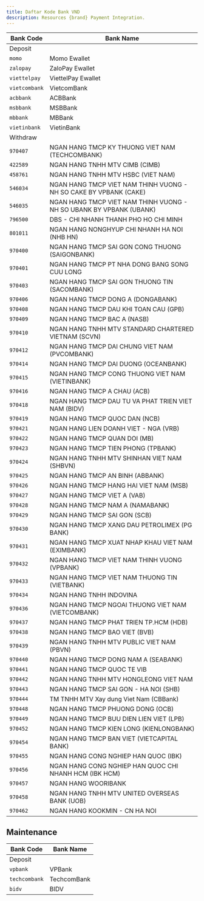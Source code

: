 ```yaml
---
title: Daftar Kode Bank VND
description: Resources {brand} Payment Integration. 
---
```


| Bank Code     | Bank Name                                                           |
| ------------- | ------------------------------------------------------------------- |
| Deposit       |
| `momo`        | Momo Ewallet                                                        |
| `zalopay`     | ZaloPay Ewallet                                                     |
| `viettelpay`  | ViettelPay Ewallet                                                  |
| `vietcombank` | VietcomBank                                                         |
| `acbbank`     | ACBBank                                                             |
| `msbbank`     | MSBBank                                                             |
| `mbbank`      | MBBank                                                              |
| `vietinbank`  | VietinBank                                                          |
| Withdraw      |
| `970407`      | NGAN HANG TMCP KY THUONG VIET NAM (TECHCOMBANK)                     |
| `422589`      | NGAN HANG TNHH MTV CIMB (CIMB)                                      |
| `458761`      | NGAN HANG TNHH MTV HSBC (VIET NAM)                                  |
| `546034`      | NGAN HANG TMCP VIET NAM THINH VUONG - NH SO CAKE BY VPBANK (CAKE)   |
| `546035`      | NGAN HANG TMCP VIET NAM THINH VUONG - NH SO UBANK BY VPBANK (UBANK) |
| `796500`      | DBS - CHI NHANH THANH PHO HO CHI MINH                               |
| `801011`      | NGAN HANG NONGHYUP CHI NHANH HA NOI (NHB HN)                        |
| `970400`      | NGAN HANG TMCP SAI GON CONG THUONG (SAIGONBANK)                     |
| `970401`      | NGAN HANG TMCP PT NHA DONG BANG SONG CUU LONG                       |
| `970403`      | NGAN HANG TMCP SAI GON THUONG TIN (SACOMBANK)                       |
| `970406`      | NGAN HANG TMCP DONG A (DONGABANK)                                   |
| `970408`      | NGAN HANG TMCP DAU KHI TOAN CAU (GPB)                               |
| `970409`      | NGAN HANG TMCP BAC A (NASB)                                         |
| `970410`      | NGAN HANG TNHH MTV STANDARD CHARTERED VIETNAM (SCVN)                |
| `970412`      | NGAN HANG TMCP DAI CHUNG VIET NAM (PVCOMBANK)                       |
| `970414`      | NGAN HANG TMCP DAI DUONG (OCEANBANK)                                |
| `970415`      | NGAN HANG TMCP CONG THUONG VIET NAM (VIETINBANK)                    |
| `970416`      | NGAN HANG TMCP A CHAU (ACB)                                         |
| `970418`      | NGAN HANG TMCP DAU TU VA PHAT TRIEN VIET NAM (BIDV)                 |
| `970419`      | NGAN HANG TMCP QUOC DAN (NCB)                                       |
| `970421`      | NGAN HANG LIEN DOANH VIET - NGA (VRB)                               |
| `970422`      | NGAN HANG TMCP QUAN DOI (MB)                                        |
| `970423`      | NGAN HANG TMCP TIEN PHONG (TPBANK)                                  |
| `970424`      | NGAN HANG TNHH MTV SHINHAN VIET NAM (SHBVN)                         |
| `970425`      | NGAN HANG TMCP AN BINH (ABBANK)                                     |
| `970426`      | NGAN HANG TMCP HANG HAI VIET NAM (MSB)                              |
| `970427`      | NGAN HANG TMCP VIET A (VAB)                                         |
| `970428`      | NGAN HANG TMCP NAM A (NAMABANK)                                     |
| `970429`      | NGAN HANG TMCP SAI GON (SCB)                                        |
| `970430`      | NGAN HANG TMCP XANG DAU PETROLIMEX (PG BANK)                        |
| `970431`      | NGAN HANG TMCP XUAT NHAP KHAU VIET NAM (EXIMBANK)                   |
| `970432`      | NGAN HANG TMCP VIET NAM THINH VUONG (VPBANK)                        |
| `970433`      | NGAN HANG TMCP VIET NAM THUONG TIN (VIETBANK)                       |
| `970434`      | NGAN HANG TNHH INDOVINA                                             |
| `970436`      | NGAN HANG TMCP NGOAI THUONG VIET NAM (VIETCOMBANK)                  |
| `970437`      | NGAN HANG TMCP PHAT TRIEN TP.HCM (HDB)                              |
| `970438`      | NGAN HANG TMCP BAO VIET (BVB)                                       |
| `970439`      | NGAN HANG TNHH MTV PUBLIC VIET NAM (PBVN)                           |
| `970440`      | NGAN HANG TMCP DONG NAM A (SEABANK)                                 |
| `970441`      | NGAN HANG TMCP QUOC TE VIB                                          |
| `970442`      | NGAN HANG TNHH MTV HONGLEONG VIET NAM                               |
| `970443`      | NGAN HANG TMCP SAI GON - HA NOI (SHB)                               |
| `970444`      | TM TNHH MTV Xay dung Viet Nam (CBBank)                              |
| `970448`      | NGAN HANG TMCP PHUONG DONG (OCB)                                    |
| `970449`      | NGAN HANG TMCP BUU DIEN LIEN VIET (LPB)                             |
| `970452`      | NGAN HANG TMCP KIEN LONG (KIENLONGBANK)                             |
| `970454`      | NGAN HANG TMCP BAN VIET (VIETCAPITAL BANK)                          |
| `970455`      | NGAN HANG CONG NGHIEP HAN QUOC (IBK)                                |
| `970456`      | NGAN HANG CONG NGHIEP HAN QUOC CHI NHANH HCM (IBK HCM)              |
| `970457`      | NGAN HANG WOORIBANK                                                 |
| `970458`      | NGAN HANG TNHH MTV UNITED OVERSEAS BANK (UOB)                       |
| `970462`      | NGAN HANG KOOKMIN - CN HA NOI                                       |

## Maintenance

| Bank Code     | Bank Name   |
| ------------- | ----------- |
| Deposit       |
| `vpbank`      | VPBank      |
| `techcombank` | TechcomBank |
| `bidv`        | BIDV        |
